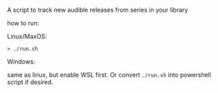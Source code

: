 A script to track new audible releases from series in your library

how to run:

Linux/MaxOS:
```
> ./run.sh
```

Windows:

same as linux, but enable WSL first. Or convert `./run.sh` into powershell script if desired.
